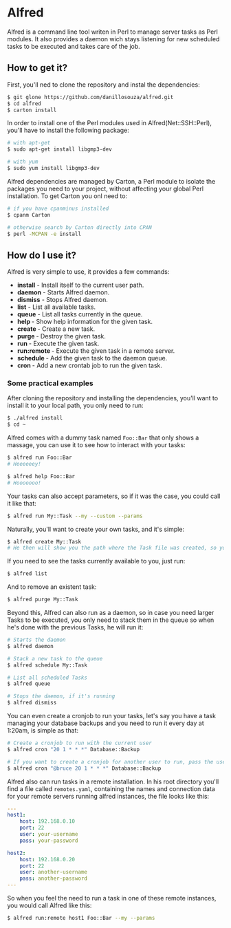 # Alfred

Alfred is a command line tool writen in Perl to manage server tasks as Perl modules. It also provides a daemon wich stays listening for new scheduled tasks to be executed and takes care of the job.

## How to get it?

First, you'll ned to clone the repository and instal the dependencies:

```sh
$ git glone https://github.com/danillosouza/alfred.git
$ cd alfred
$ carton install
```
In order to install one of the Perl modules used in Alfred(Net::SSH::Perl), you'll have to install the following package:

```sh
# with apt-get
$ sudo apt-get install libgmp3-dev

# with yum
$ sudo yum install libgmp3-dev
```

Alfred dependencies are managed by Carton, a Perl module to isolate the packages you need to your project, without affecting your global Perl installation.
To get Carton you onl need to:

```sh
# if you have cpanminus installed
$ cpanm Carton

# otherwise search by Carton directly into CPAN
$ perl -MCPAN -e install
```


## How do I use it?

Alfred is very simple to use, it provides a few commands:
 * **install**                   - Install itself to the current user path.
 * **daemon**                    - Starts Alfred daemon.
 * **dismiss**                   - Stops Alfred daemon.
 * **list**                      - List all available tasks.
 * **queue**                     - List all tasks currently in the queue.
 * **help <task>**               - Show help information for the given task.
 * **create <task>**             - Create a new task.
 * **purge <task>**              - Destroy the given task.
 * **run <task>**                - Execute the given task.
 * **run:remote <host> <task>**  - Execute the given task in a remote server.
 * **schedule <task>**           - Add the given task to the daemon queue.
 * **cron <crontime> <task>**    - Add a new crontab job to run the given task.

### Some practical examples

After cloning the repository and installing the dependencies, you'll want to install it to your local path, you only need to run:
```sh
$ ./alfred install
$ cd ~
```

Alfred comes with a dummy task named `Foo::Bar` that only shows a massage, you can use it to see how to interact with your tasks:
```sh
$ alfred run Foo::Bar
# Heeeeeey!

$ alfred help Foo::Bar
# Hooooooo!
```

Your tasks can also accept parameters, so if it was the case, you could call it like that:
```sh
$ alfred run My::Task --my --custom --params
```

Naturally, you'll want to create your own tasks, and it's simple:
```sh
$ alfred create My::Task
# He then will show you the path where the Task file was created, so you can code it
```

If you need to see the tasks currently available to you, just run:
```sh
$ alfred list
```

And to remove an existent task:
```sh
$ alfred purge My::Task
```


Beyond this, Alfred can also run as a daemon, so in case you need larger Tasks to be executed, you only need to stack them in the queue so when he's done with the previous Tasks, he will run it:
```sh
# Starts the daemon
$ alfred daemon

# Stack a new task to the queue
$ alfred schedule My::Task

# List all scheduled Tasks
$ alfred queue

# Stops the daemon, if it's running
$ alfred dismiss
```


You can even create a cronjob to run your tasks, let's say you have a task managing your database backups and you need to run it every day at 1:20am, is simple as that:
```sh
# Create a cronjob to run with the current user
$ alfred cron "20 1 * * *" Database::Backup

# If you want to create a cronjob for another user to run, pass the username like this
$ alfred cron "@bruce 20 1 * * *" Database::Backup
```


Alfred also can run tasks in a remote installation. In his root directory you'll find a file called `remotes.yaml`, containing the names and connection data for your remote servers running alfred instances, the file looks like this:
```yaml
---
host1:
    host: 192.168.0.10
    port: 22
    user: your-username
    pass: your-password

host2:
    host: 192.168.0.20
    port: 22
    user: another-username
    pass: another-password
---
```

So when you feel the need to run a task in one of these remote instances, you would call Alfred like this:
```sh
$ alfred run:remote host1 Foo::Bar --my --params
```
